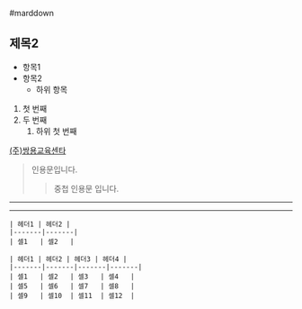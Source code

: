 #marddown
## 제목2

- 항목1
- 항목2
	- 하위 항목

1. 첫 번째
2. 두 번째
	1. 하위 첫 번째
	
[(주)쌍용교육센타](http://sist.co.kr)

> 인용문입니다.
>> 중첩 인용문 입니다.

---
***

```
| 헤더1 | 헤더2 |
|-------|-------|
| 셀1   | 셀2   |
```

```
| 헤더1 | 헤더2 | 헤더3 | 헤더4 |
|-------|-------|-------|-------|
| 셀1   | 셀2   | 셀3   | 셀4   |
| 셀5   | 셀6   | 셀7   | 셀8   |
| 셀9   | 셀10  | 셀11  | 셀12  |
```
